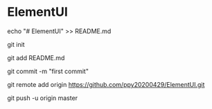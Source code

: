 # ElementUI

echo "# ElementUI" >> README.md

git init

git add README.md

git commit -m "first commit"

git remote add origin https://github.com/ppy20200429/ElementUI.git

git push -u origin master
